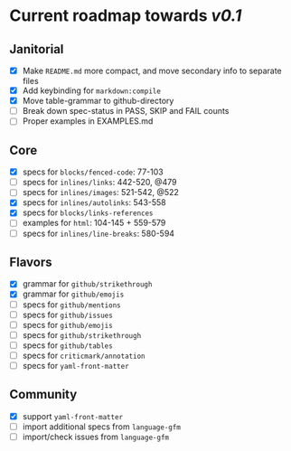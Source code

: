 # Current roadmap towards _v0.1_

## Janitorial

- [x] Make `README.md` more compact, and move secondary info to separate files
- [x] Add keybinding for `markdown:compile`
- [x] Move table-grammar to github-directory
- [ ] Break down spec-status in PASS, SKIP and FAIL counts
- [ ] Proper examples in EXAMPLES.md

## Core

- [x] specs for `blocks/fenced-code`: 77-103
- [ ] specs for `inlines/links`: 442-520, @479
- [ ] specs for `inlines/images`: 521-542, @522
- [x] specs for `inlines/autolinks`: 543-558
- [x] specs for `blocks/links-references`
- [ ] examples for `html`: 104-145 + 559-579
- [ ] specs for `inlines/line-breaks`: 580-594

## Flavors

- [x] grammar for `github/strikethrough`
- [x] grammar for `github/emojis`
- [ ] specs for `github/mentions`
- [ ] specs for `github/issues`
- [ ] specs for `github/emojis`
- [ ] specs for `github/strikethrough`
- [ ] specs for `github/tables`
- [ ] specs for `criticmark/annotation`
- [ ] specs for `yaml-front-matter`

## Community

- [x] support `yaml-front-matter`
- [ ] import additional specs from `language-gfm`
- [ ] import/check issues from `language-gfm`
